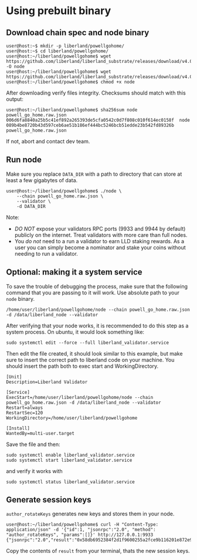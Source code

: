 # Using prebuilt binary

## Download chain spec and node binary

```
user@host:~$ mkdir -p liberland/powellgohome/
user@host:~$ cd liberland/powellgohome/
user@host:~/liberland/powellgohome$ wget https://github.com/liberland/liberland_substrate/releases/download/v4.0.0/linux_x86_build -O node
user@host:~/liberland/powellgohome$ wget https://github.com/liberland/liberland_substrate/releases/download/v4.0.0/powell_go_home.raw.json
user@host:~/liberland/powellgohome$ chmod +x node
```

After downloading verify files integrity. Checksums should match with this output:
```
user@host:~/liberland/powellgohome$ sha256sum node powell_go_home.raw.json 
006d6fa8840a25b5c41ef892a265393de5cfa0542c0d7f808c010f614ec0158f  node
089b4be8720b43d597ceb6ae51b186ef444bc5246bcb51edde23b542fd89326b  powell_go_home.raw.json
```

If not, abort and contact dev team.

## Run node

Make sure you replace `DATA_DIR` with a path to directory that can store at least a few gigabytes of data.

```
user@host:~/liberland/powellgohome$ ./node \
    --chain powell_go_home.raw.json \
    --validator \
    -d DATA_DIR
```

Note:
* *DO NOT* expose your validators RPC ports (9933 and 9944 by default) publicly on the internet. Treat validators with more care than full nodes.
* You *do not* need to a run a validator to earn LLD staking rewards. As a user you can simply become a nominator and stake your coins without needing to run a validator.

## Optional: making it a system service

To save the trouble of debugging the process, make sure that the following command that you are passing to it will work. Use absolute path to your `node` binary.

```
/home/user/liberland/powellgohome/node --chain powell_go_home.raw.json -d /data/liberland_node --validator
```

After verifying that your node works, it is recommended to do this step as a system process. On ubuntu, it would look something like:

```
sudo systemctl edit --force --full liberland_validator.service
```

Then edit the file created, it should look similar to this example, but make sure to insert the correct path to liberland code on your machine.
You should insert the path both to exec start and WorkingDirectory.

```                            
[Unit]
Description=Liberland Validator

[Service]
ExecStart=/home/user/liberland/powellgohome/node --chain powell_go_home.raw.json -d /data/liberland_node --validator
Restart=always
RestartSec=120
WorkingDirectory=/home/user/liberland/powellgohome

[Install]
WantedBy=multi-user.target
```

Save the file and then:
````
sudo systemctl enable liberland_validator.service
sudo systemctl start liberland_validator.service
````

and verify it works with
```
sudo systemctl status liberland_validator.service
```

## Generate session keys

`author_rotateKeys` generates new keys and stores them in your node.

```
user@host:~/liberland/powellgohome$ curl -H "Content-Type: application/json" -d '{"id":1, "jsonrpc":"2.0", "method": "author_rotateKeys", "params":[]}' http://127.0.0.1:9933
{"jsonrpc":"2.0","result":"0x58db6952384f2d1f9600255a2fce9b116201e872e9951a0a0c0edd7c31124934c690eb603407f4b98a1c9fc0628d4b926fec03d577f233fda3af01d33e2a391b9ad7558c0ae9ba082b3b70236ec584471c92c3a5d78e9bc08f49de7c75961e132697e5419818bfcd31e1bc2cc7d0560a81db72a76af59374c1932bc7a96d773a","id":1}
```

Copy the contents of `result` from your terminal, thats the new session keys.
